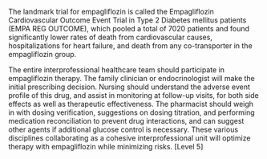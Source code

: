 The landmark trial for empagliflozin is called the Empagliflozin Cardiovascular Outcome Event Trial in Type 2 Diabetes mellitus patients (EMPA REG OUTCOME), which pooled a total of 7020 patients and found significantly lower rates of death from cardiovascular causes, hospitalizations for heart failure, and death from any co-transporter in the empagliflozin group.

The entire interprofessional healthcare team should participate in empagliflozin therapy. The family clinician or endocrinologist will make the initial prescribing decision. Nursing should understand the adverse event profile of this drug, and assist in monitoring at follow-up visits, for both side effects as well as therapeutic effectiveness. The pharmacist should weigh in with dosing verification, suggestions on dosing titration, and performing medication reconciliation to prevent drug interactions, and can suggest other agents if additional glucose control is necessary. These various disciplines collaborating as a cohesive interprofessional unit will optimize therapy with empagliflozin while minimizing risks. [Level 5]